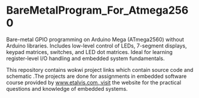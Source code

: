 # BareMetalProgram_For_Atmega2560
Bare-metal GPIO programming on Arduino Mega (ATmega2560) without Arduino libraries. Includes low-level control of LEDs, 7-segment displays, keypad matrices, switches, and LED dot matrices. Ideal for learning register-level I/O handling and embedded system fundamentals.

This repository contains wokwi project links which contain source code and schematic .The projects are done for assignments in embedded software course provided by www.etalvis.com.,visit the website for the practical questions and knowledge of embedded systems.
